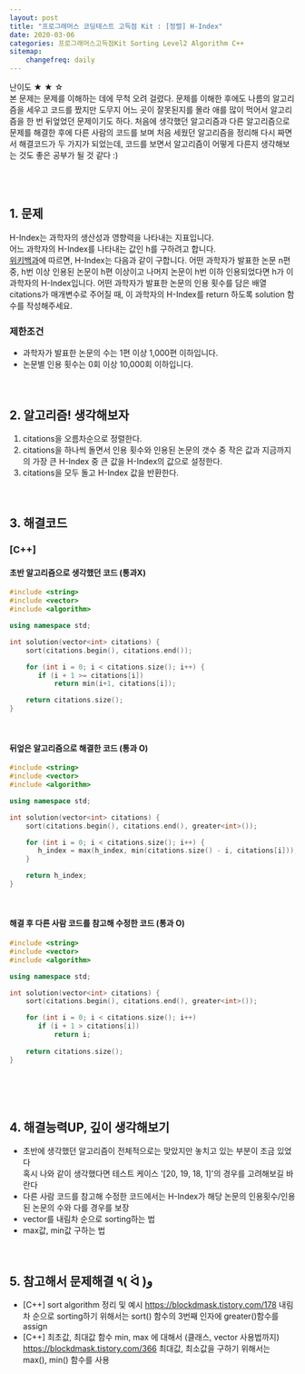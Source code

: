 ```yaml
---
layout: post
title: "프로그래머스 코딩테스트 고득점 Kit : [정렬] H-Index"
date: 2020-03-06
categories: 프로그래머스고득점Kit Sorting Level2 Algorithm C++
sitemap:
    changefreq: daily
---
```


난이도 ★ ★ ☆  
본 문제는 문제를 이해하는 데에 무척 오려 걸렸다. 문제를 이해한 후에도 나름의 알고리즘을 세우고 코드를 짰지만 도무지 어느 곳이 잘못된지를 몰라 애를 많이 먹어서 알고리즘을 한 번 뒤엎었던 문제이기도 하다. 처음에 생각했던 알고리즘과 다른 알고리즘으로 문제를 해결한 후에 다른 사람의 코드를 보며 처음 세웠던 알고리즘을 정리해 다시 짜면서 해결코드가 두 가지가 되었는데, 코드를 보면서 알고리즘이 어떻게 다른지 생각해보는 것도 좋은 공부가 될 것 같다 :)  
<br/>

<br/>

## 1. 문제
H-Index는 과학자의 생산성과 영향력을 나타내는 지표입니다.  
어느 과학자의 H-Index를 나타내는 값인 h를 구하려고 합니다.  
[위키백과](https://en.wikipedia.org/wiki/H-index)에 따르면, H-Index는 다음과 같이 구합니다.
어떤 과학자가 발표한 논문 n편 중, h번 이상 인용된 논문이 h편 이상이고 나머지 논문이 h번 이하 인용되었다면 h가 이 과학자의 H-Index입니다.
어떤 과학자가 발표한 논문의 인용 횟수를 담은 배열 citations가 매개변수로 주어질 때, 이 과학자의 H-Index를 return 하도록 solution 함수를 작성해주세요.

### 제한조건
- 과학자가 발표한 논문의 수는 1편 이상 1,000편 이하입니다.
- 논문별 인용 횟수는 0회 이상 10,000회 이하입니다.
<br/><br/><br/>

## 2. 알고리즘! 생각해보자
1) citations을 오름차순으로 정렬한다.  
2) citations을 하나씩 돌면서 인용 횟수와 인용된 논문의 갯수 중 작은 값과 지금까지의 가장 큰 H-Index 중 큰 값을 H-Index의 값으로 설정한다.  
3) citations을 모두 돌고 H-Index 값을 반환한다.  
<br/><br/>

## 3. 해결코드
### [C++]
#### 초반 알고리즘으로 생각했던 코드 (통과X)
```c++
#include <string>
#include <vector>
#include <algorithm>

using namespace std;

int solution(vector<int> citations) {
    sort(citations.begin(), citations.end());

    for (int i = 0; i < citations.size(); i++) {
       if (i + 1 >= citations[i])
           return min(i+1, citations[i]);

    return citations.size();
}
```
<br/>

#### 뒤엎은 알고리즘으로 해결한 코드 (통과 O)
```c++
#include <string>
#include <vector>
#include <algorithm>

using namespace std;

int solution(vector<int> citations) {
    sort(citations.begin(), citations.end(), greater<int>());

    for (int i = 0; i < citations.size(); i++) {
       h_index = max(h_index, min(citations.size() - i, citations[i]));
    }

    return h_index;
}
```
<br/>

#### 해결 후 다른 사람 코드를 참고해 수정한 코드 (통과 O)
```c++
#include <string>
#include <vector>
#include <algorithm>

using namespace std;

int solution(vector<int> citations) {
    sort(citations.begin(), citations.end(), greater<int>());

    for (int i = 0; i < citations.size(); i++)
       if (i + 1 > citations[i])
           return i;
    
    return citations.size();
}
```
<br/><br/><br/>

## 4. 해결능력UP, 깊이 생각해보기
- 초반에 생각했던 알고리즘이 전체적으로는 맞았지만 놓치고 있는 부분이 조금 있었다  
혹시 나와 같이 생각했다면 테스트 케이스 '[20, 19, 18, 1]'의 경우를 고려해보길 바란다
- 다른 사람 코드를 참고해 수정한 코드에서는 H-Index가 해당 논문의 인용횟수/인용된 논문의 수와 다를 경우를 보장
- vector를 내림차 순으로 sorting하는 법
- max값, min값 구하는 법
<br/><br/><br/>

## 5. 참고해서 문제해결 ٩( ᐛ )و
- [C++] sort algorithm 정리 및 예시 <https://blockdmask.tistory.com/178>
내림차 순으로 sorting하기 위해서는 sort() 함수의 3번째 인자에 greater<int>()함수를 assign
- [C++] 최초값, 최대값 함수 min, max 에 대해서 (클래스, vector 사용법까지) <https://blockdmask.tistory.com/366>
최대값, 최소값을 구하기 위해서는 max(), min() 함수를 사용
<br/><br/><br/>